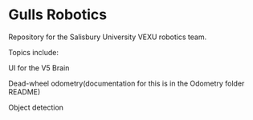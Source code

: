 # Gulls Robotics
Repository for the Salisbury University VEXU robotics team. 


Topics include:

UI for the V5 Brain

Dead-wheel odometry(documentation for this is in the Odometry folder README)

Object detection 
